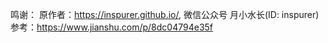 鸣谢：
原作者：https://inspurer.github.io/, 微信公众号 月小水长(ID: inspurer)
参考：https://www.jianshu.com/p/8dc04794e35f